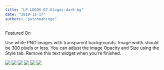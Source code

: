 ```yaml
---
title: "LP-LOGOS-07-6logos-dark-bg"
date: "2019-11-17"
authors: "patohmahinge"
---
```


Featured On

Use white PNG images with transparent backgrounds. Image width should be 300 pixels or less. You can adjust the image Opacity and Size using the Style tab. Remove this text widget when you're finished.

![](images/logowhite.png) ![](images/logowhite.png) ![](images/logowhite.png) ![](images/logowhite.png) ![](images/logowhite.png) ![](images/logowhite.png)
